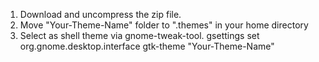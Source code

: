1. Download and uncompress the zip file.
2. Move "Your-Theme-Name" folder to ".themes" in your home directory
3. Select as shell theme via gnome-tweak-tool.
	gsettings set org.gnome.desktop.interface gtk-theme "Your-Theme-Name"
	
